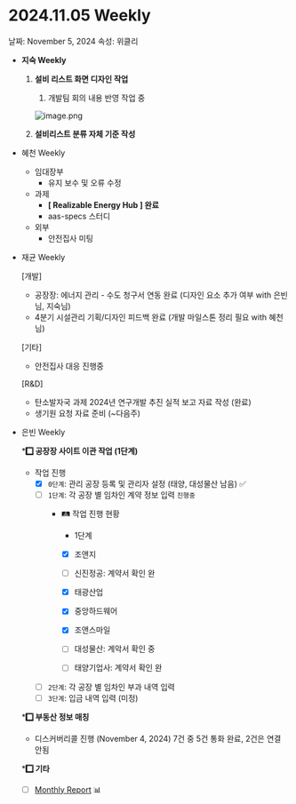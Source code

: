 # 2024.11.05 Weekly

날짜: November 5, 2024
속성: 위클리

- **지숙 Weekly**
    1. **설비 리스트 화면 디자인 작업**
        1. 개발팀 회의 내용 반영 작업 중
        
        ![image.png](image.png)
        
    2. **설비리스트 분류 자체 기준 작성**
- 혜천 Weekly
    - 임대장부
        - 유지 보수 및 오류 수정
    - 과제
        - **[ Realizable Energy Hub ] 완료**
        - aas-specs 스터디
    - 외부
        - 안전집사 미팅
- 재균 Weekly
    
    [개발]
    
    - 공장장: 에너지 관리 - 수도 청구서 연동 완료 (디자인 요소 추가 여부 with 은빈님, 지숙님)
    - 4분기 시설관리 기획/디자인 피드백 완료 (개발 마일스톤 정리 필요 with 혜천님)
    
    [기타]
    
    - 안전집사 대응 진행중
    
    [R&D]
    
    - 탄소발자국 과제 2024년 연구개발 추진 실적 보고 자료 작성 (완료)
    - 생기원 요청 자료 준비 (~다음주)
- 은빈 Weekly
    
    ***️⃣  공장장 사이트 이관 작업 (1단계)**
    
    - 작업 진행
        - [x]  `0단계`: 관리 공장 등록 및 관리자 설정 (태양, 대성물산 남음) ✅
        - [ ]  `1단계`: 각 공장 별 임차인 계약 정보 입력 `진행중`
            - 🛤️ 작업 진행 현황
                - 1단계
                
                - [x]  조앤지
                - [ ]  신진정공: 계약서 확인 완
                - [x]  태광산업
                - [x]  중앙하드웨어
                
                - [x]  조앤스마일
                - [ ]  대성물산: 계악서 확인 중
                - [ ]  태양기업사: 계약서 확인 완
        - [ ]  `2단계`: 각 공장 별 임차인 부과 내역 입력
        - [ ]  `3단계`: 입금 내역 입력 (미정)
    
    ***️⃣  부동산 정보 매칭**
    
    - 디스커버리콜 진행 (November 4, 2024) 7건 중 5건 통화 완료, 2건은 연결 안됨
    
    ***️⃣  기타**
    
    - [ ]  [Monthly Report](https://www.notion.so/_2024-10-115e98ce7f71809cb4d7e20ce1849cdf?pvs=21) 📊